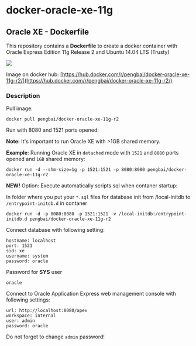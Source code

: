 docker-oracle-xe-11g
============================

## Oracle XE - Dockerfile

This repository contains a **Dockerfile** to create a docker container with Oracle Express Edition 11g Release 2 and Ubuntu 14.04 LTS (Trusty)

[![](https://imagelayers.io/badge/pengbai/docker-oracle-xe-11g-r2:latest.svg)](https://imagelayers.io/?images=pengbai/docker-oracle-xe-11g-r2:latest 'Get your own badge on imagelayers.io')

Image on docker hub: [https://hub.docker.com/r/pengbai/docker-oracle-xe-11g-r2/](https://hub.docker.com/r/pengbai/docker-oracle-xe-11g-r2/)

### Description

Pull image:

```
docker pull pengbai/docker-oracle-xe-11g-r2
```
Run with 8080 and 1521 ports opened:

**Note:** It's important to run Oracle XE with >1GB shared memory.

**Example**: Running Oracle XE in `detached` mode with `1521` and `8080` ports opened and `1GB` shared memory:

```
docker run -d --shm-size=1g -p 1521:1521 -p 8080:8080 pengbai/docker-oracle-xe-11g-r2
```
**NEW!** Option: Execute automatically scripts sql when contaner startup:

In folder where you put your ```*.sql``` files for database init from /local-initdb to ```/entrypoint-initdb.d``` in contaner
```
docker run -d -p 8080:8080 -p 1521:1521 -v /local-initdb:/entrypoint-initdb.d pengbai/docker-oracle-xe-11g-r2
```

Connect database with following setting:
```
hostname: localhost
port: 1521
sid: xe
username: system
password: oracle
```

Password for **SYS** user
```
oracle
```

Connect to Oracle Application Express web management console with following settings:
```
url: http://localhost:8080/apex
workspace: internal
user: admin
password: oracle
```

Do not forget to change `admin` password!
